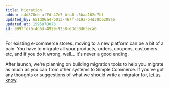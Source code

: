 ```yaml
---
title: Migration
addon: c4d878eb-af7d-47e7-bfc8-c5baa162d7bf
updated_by: 651d06a4-b013-467f-a19a-b4d38b6209a6
updated_at: 1595078073
id: 9993fd76-4d6d-4929-9258-d3d50d63eca0
---
```

For existing e-commerce stores, moving to a new platform can be a bit of a pain. You have to migrate all your products, orders, coupons, customers etc, and if you do it wrong, well... it's never a good ending.

After launch, we're planning on building migration tools to help you migrate as much as you can from other systems to Simple Commerce. If you've got any thoughts or suggestions of what we should write a migrator for, [let us know](mailto:addons@doublethree.digital).